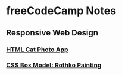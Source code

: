 # freeCodeCamp Notes

## Responsive Web Design

### [HTML Cat Photo App](https://github.com/codem1ner/free-code-camp/tree/main/responsive-web-design/html-cat-photo-app_)

### [CSS Box Model: Rothko Painting](https://github.com/codem1ner/free-code-camp/tree/main/responsive-web-design/box-model-rothko-painting)
